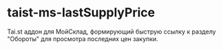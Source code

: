 taist-ms-lastSupplyPrice
========================

Tai.st аддон для МойСклад, формирующий быструю ссылку к разделу "Обороты" для просмотра последних цен закупки.
